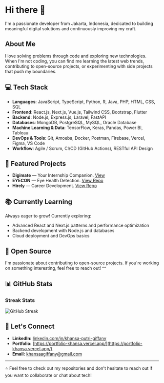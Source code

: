 # Hi there 👋
I'm a passionate developer from Jakarta, Indonesia, dedicated to building meaningful digital solutions and continuously improving my craft.

## About Me
I love solving problems through code and exploring new technologies. When I'm not coding, you can find me learning the latest web trends, contributing to open-source projects, or experimenting with side projects that push my boundaries.

## 💻 Tech Stack
- **Languages**: JavaScript, TypeScript, Python, R, Java, PHP, HTML, CSS, SQL
- **Frontend**: React.js, Next.js, Vue.js, Tailwind CSS, Bootstrap, Flutter
- **Backend**: Node.js, Express.js, Laravel, FastAPI
- **Databases**: MongoDB, PostgreSQL, MySQL, Oracle Database
- **Machine Learning & Data**: TensorFlow, Keras, Pandas, Power BI, Tableau
- **DevOps & Tools**: Git, Amoeba, Docker, Postman, Firebase, Vercel, Figma, VS Code
- **Workflow**: Agile / Scrum, CI/CD (GitHub Actions), RESTful API Design

## 🚀 Featured Projects
- **Digimate** — Your Internship Companion. [View]([https://digimate-v2.vercel.app/])
- **EYECON** — Eye Health Detection. [View Repo](https://github.com/EYECON-Capstone)
- **Hirely** — Career Development. [View Repo](https://github.com/khansagiffany/hirely)

## 📚 Currently Learning
Always eager to grow! Currently exploring:
- Advanced React and Next.js patterns and performance optimization
- Backend development with Node.js and databases
- Cloud deployment and DevOps basics

## 🌱 Open Source
I'm passionate about contributing to open-source projects. If you're working on something interesting, feel free to reach out! ^^

## 📊 GitHub Stats
### Streak Stats
![GitHub Streak](https://github-readme-streak-stats.herokuapp.com/?user=khansagiffany&theme=dark)

## 🤝 Let's Connect
- **LinkedIn:** [linkedin.com/in/khansa-putri-giffany](https://linkedin.com/in/khansa-putri-giffany)
- **Portfolio:** [https://portfolio-khansa.vercel.app/](https://portfolio-khansa.vercel.app/)
- **Email:** khansaagiffany@gmail.com

---
⭐ Feel free to check out my repositories and don't hesitate to reach out if you want to collaborate or chat about tech!
